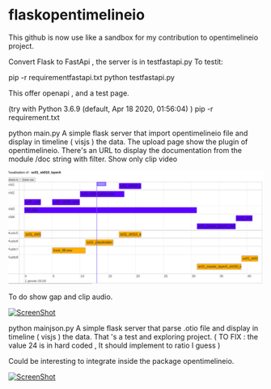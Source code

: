 # flaskopentimelineio

This github is now use like a sandbox for my contribution to opentimelineio project.


Convert Flask to FastApi , the server is in testfastapi.py 
To testit: 

pip -r requirementfastapi.txt 
python testfastapi.py 

This offer openapi , and a test page.


(try with Python 3.6.9 (default, Apr 18 2020, 01:56:04)  ) 
pip -r requirement.txt

python main.py
A simple flask server that import opentimelineio file and display in timeline ( visjs ) the data.
The upload page show the plugin of opentimelineio.
There's an URL to display the documentation from the module /doc string with filter.
Show only clip video

![alt text](otio.png "screenshot with premiere_exemple.xml")



To do show gap and clip audio.

[![ScreenShot](https://img.youtube.com/vi/p9VW79ShkU0/0.jpg)](https://youtu.be/p9VW79ShkU0)

 

python mainjson.py 
A simple flask server that parse .otio file and display in timeline ( visjs ) the data.
That 's a test and exploring project. 
( TO FIX : the value 24 is in hard coded , It should implement to ratio I guess )

Could be interesting to integrate inside the package opentimelineio.


[![ScreenShot](https://img.youtube.com/vi/GH9yPvCsNuw/0.jpg)](https://www.youtube.com/watch?v=GH9yPvCsNuw)

